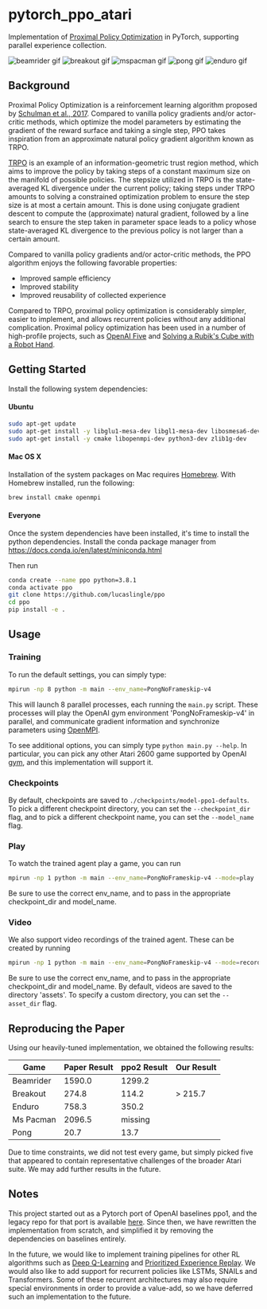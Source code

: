 # pytorch_ppo_atari

Implementation of [Proximal Policy Optimization](https://arxiv.org/abs/1707.06347) in PyTorch, supporting parallel experience collection. 

![beamrider gif](assets/beamrider-ppo-paper-defaults/beamrider.gif)
![breakout gif](assets/breakout-ppo-paper-defaults/breakout.gif)
![mspacman gif](assets/mspacman-ppo-paper-defaults/mspacman.gif)
![pong gif](assets/model-ppo1-defaults/pong.gif)
![enduro gif](assets/enduro-ppo-paper-defaults/enduro.gif)

## Background

Proximal Policy Optimization is a reinforcement learning algorithm proposed 
by [Schulman et al., 2017](https://arxiv.org/abs/1707.06347). Compared to vanilla policy gradients 
and/or actor-critic methods, which optimize the model parameters by estimating the gradient of the reward surface
and taking a single step, PPO takes inspiration from an approximate natural policy gradient algorithm known as TRPO.

[TRPO](https://arxiv.org/abs/1502.05477) is an example of an information-geometric trust region method, 
which aims to improve the policy by taking steps of a constant maximum size on the manifold of possible policies.
The stepsize utilized in TRPO is the state-averaged KL divergence under the current policy; taking steps 
under TRPO amounts to solving a constrained optimization problem to ensure the step size is at most a certain amount. 
This is done using conjugate gradient descent to compute the (approximate) natural gradient, followed by a line search 
to ensure the step taken in parameter space leads to a policy whose state-averaged KL divergence to the previous policy 
is not larger than a certain amount. 

Compared to vanilla policy gradients and/or actor-critic methods, the PPO algorithm enjoys the following favorable 
properties:
- Improved sample efficiency
- Improved stability
- Improved reusability of collected experience

Compared to TRPO, proximal policy optimization is considerably simpler, easier to implement, and allows recurrent 
policies without any additional complication. Proximal policy optimization has been used in a number of high-profile 
projects, such as [OpenAI Five](https://arxiv.org/abs/1912.06680) and [Solving a Rubik's Cube with a Robot Hand](https://arxiv.org/abs/1910.07113). 

## Getting Started

Install the following system dependencies:
#### Ubuntu     
```bash
sudo apt-get update
sudo apt-get install -y libglu1-mesa-dev libgl1-mesa-dev libosmesa6-dev xvfb ffmpeg curl patchelf libglfw3 libglfw3-dev cmake zlib1g zlib1g-dev swig
sudo apt-get install -y cmake libopenmpi-dev python3-dev zlib1g-dev
```

#### Mac OS X
Installation of the system packages on Mac requires [Homebrew](https://brew.sh). With Homebrew installed, run the following:
```bash
brew install cmake openmpi
```

#### Everyone
Once the system dependencies have been installed, it's time to install the python dependencies. 
Install the conda package manager from https://docs.conda.io/en/latest/miniconda.html

Then run
```bash
conda create --name ppo python=3.8.1
conda activate ppo
git clone https://github.com/lucaslingle/ppo
cd ppo
pip install -e .
```

## Usage

### Training
To run the default settings, you can simply type:
```bash
mpirun -np 8 python -m main --env_name=PongNoFrameskip-v4
```

This will launch 8 parallel processes, each running the ```main.py``` script. 
These processes will play the OpenAI gym environment 'PongNoFrameskip-v4' in parallel, 
and communicate gradient information and synchronize parameters using [OpenMPI](https://www.open-mpi.org/).

To see additional options, you can simply type ```python main.py --help```. In particular, 
you can pick any other Atari 2600 game supported by OpenAI [gym](https://github.com/openai/gym), 
and this implementation will support it. 

### Checkpoints
By default, checkpoints are saved to ```./checkpoints/model-ppo1-defaults```. To pick a different checkpoint directory, 
you can set the ```--checkpoint_dir``` flag, and to pick a different checkpoint name, you can set the 
```--model_name``` flag.

### Play
To watch the trained agent play a game, you can run
```bash
mpirun -np 1 python -m main --env_name=PongNoFrameskip-v4 --mode=play
```
Be sure to use the correct env_name, and to pass in the appropriate checkpoint_dir and model_name.

### Video
We also support video recordings of the trained agent. These can be created by running
```bash
mpirun -np 1 python -m main --env_name=PongNoFrameskip-v4 --mode=record
```
Be sure to use the correct env_name, and to pass in the appropriate checkpoint_dir and model_name.
By default, videos are saved to the directory 'assets'. To specify a custom directory, you can set the 
```--asset_dir``` flag.

## Reproducing the Paper  

Using our heavily-tuned implementation, we obtained the following results:

| Game          | Paper Result  | ppo2 Result | Our Result    |
| ------------- | ------------- | ----------- | ------------- |
| Beamrider     |       1590.0  |     1299.2  |               |
| Breakout      |        274.8  |      114.2  |      > 215.7  |
| Enduro        |        758.3  |      350.2  |               |
| Ms Pacman     |       2096.5  |    missing  |               |
| Pong          |         20.7  |       13.7  |               |

Due to time constraints, we did not test every game, but simply picked five that appeared to contain representative challenges of the broader Atari suite. 
We may add further results in the future. 

## Notes
This project started out as a Pytorch port of OpenAI baselines ppo1, and the legacy repo for that port is 
available [here](https://github.com/lucaslingle/ppo1). Since then, we have rewritten the implementation 
from scratch, and simplified it by removing the dependencies on baselines entirely.

In the future, we would like to implement training pipelines for other RL algorithms such as 
[Deep Q-Learning](https://storage.googleapis.com/deepmind-media/dqn/DQNNaturePaper.pdf) 
and [Prioritized Experience Replay](https://arxiv.org/abs/1511.05952).
We would also like to add support for recurrent policies like LSTMs, SNAILs and Transformers. 
Some of these recurrent architectures may also require special environments in order to provide a value-add, 
so we have deferred such an implementation to the future. 
